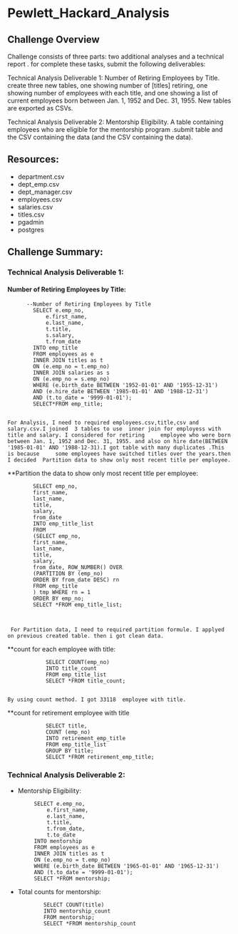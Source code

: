 # Pewlett_Hackard_Analysis


## Challenge Overview

 Challenge consists of three parts: two additional analyses and a technical report . for complete these tasks, submit the following deliverables:



Technical Analysis Deliverable 1: Number of Retiring Employees by Title.  create three new tables, one showing number of [titles] retiring, one showing number of employees with each title, and one showing a list of current employees born between Jan. 1, 1952 and Dec. 31, 1955. New tables are exported as CSVs. 



Technical Analysis Deliverable 2: Mentorship Eligibility. A table containing employees who are eligible for the mentorship program .submit  table and the CSV containing the data (and the CSV containing the data).



## Resources:

*  department.csv
*  dept_emp.csv
*  dept_manager.csv
*  employees.csv
*  salaries.csv
*  titles.csv
*  pgadmin
*  postgres



## Challenge Summary:



### Technical Analysis Deliverable 1:



#### Number of Retiring Employees by Title:


          


          --Number of Retiring Employees by Title
            SELECT e.emp_no,
                e.first_name,
                e.last_name,
                t.title,
                s.salary,
                t.from_date
            INTO emp_title
            FROM employees as e
            INNER JOIN titles as t
            ON (e.emp_no = t.emp_no)
            INNER JOIN salaries as s
            ON (e.emp_no = s.emp_no)
            WHERE (e.birth_date BETWEEN '1952-01-01' AND '1955-12-31')
            AND (e.hire_date BETWEEN '1985-01-01' AND '1988-12-31')
            AND (t.to_date = '9999-01-01');
            SELECT*FROM emp_title;


    For Analysis, I need to required employees.csv,title,csv and salary.csv.I joined  3 tables to use  inner join for employess with title and salary. I considered for retiring     employee who were born  between Jan. 1, 1952 and Dec. 31, 1955. and also on hire date(BETWEEN '1985-01-01' AND '1988-12-31).I got table with many duplicates .This is because     some employees have switched titles over the years.then I decided  Partition data to show only most recent title per employee.
    
    
    
    
**Partition the data to show only most recent title per employee:




            SELECT emp_no,
            first_name,
            last_name,
            title,
            salary,
            from_date
            INTO emp_title_list
            FROM
            (SELECT emp_no,
            first_name,
            last_name,
            title,
            salary,
            from_date, ROW_NUMBER() OVER
            (PARTITION BY (emp_no)
            ORDER BY from_date DESC) rn
            FROM emp_title 
            ) tmp WHERE rn = 1
            ORDER BY emp_no;
            SELECT *FROM emp_title_list;
            
            
            
     For Partition data, I need to required partition formule. I applyed on previous created table. then i got clean data.


**count for each employee with title:



                SELECT COUNT(emp_no) 
                INTO title_count
                FROM emp_title_list
                SELECT *FROM title_count;
                
                
    By using count method. I got 33118  employee with title.
                
                
 **count for retirement employee with title
 
 
 
                SELECT title,
                COUNT (emp_no)
                INTO retirement_emp_title
                FROM emp_title_list
                GROUP BY title;
                SELECT *FROM retirement_emp_title;



###  Technical Analysis Deliverable 2:



*  Mentorship Eligibility:


            SELECT e.emp_no,
                e.first_name,
                e.last_name,
                t.title,
                t.from_date,
                t.to_date
            INTO mentorship
            FROM employees as e
            INNER JOIN titles as t
            ON (e.emp_no = t.emp_no)
            WHERE (e.birth_date BETWEEN '1965-01-01' AND '1965-12-31')
            AND (t.to_date = '9999-01-01');
            SELECT *FROM mentorship;


*   Total counts for mentorship:



                SELECT COUNT(title) 
                INTO mentorship_count
                FROM mentorship;
                SELECT *FROM mentorship_count



   

